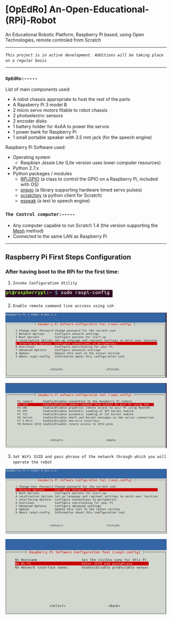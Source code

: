 # [OpEdRo] An-Open-Educational-(RPi)-Robot
An Educational Robotic Platform, Raspberry Pi based, using Open Technologies, remote controled from Scratch

***
*`This project is in active development. Additions will be taking place on a regular basis`*
***
### `OpEdRo:-----`
List of main components used:
  * A robot chassis appropriate to host the rest of the parts
  * A Rapsberry Pi 3 model B
  * 2 micro servo motors fitable to robot chassis
  * 2 photoelectric sensors
  * 2 encoder disks
  * 1 battery holder for 4xAA to power the servos
  * 1 power bank for Raspberry Pi
  * 1 small portable speaker with 3.5 mm jack (for the speech engine)
  
  
Raspberry Pi Software used: 

  * Operating system
    * Raspbian Jessie Lite (Lite version uses lower computer resources)
  * Python 2.7.x
  * Python packages / modules
    * [RPi.GPIO](https://sourceforge.net/p/raspberry-gpio-python/wiki/Home/ "RPi.GPIO Wiki") (a class to control the GPIO on a Raspberry Pi, included with OS)
    * [pigpio](http://abyz.me.uk/rpi/pigpio/index.html "The pigpio Documentation") (a library supporting hardware timed servo pulses)
    * [scratchpy](https://github.com/pilliq/scratchpy) (a python client for Scratch)
    * [espeak](http://espeak.sourceforge.net/ "espeak Documentation") (a text to speech engine)
  
### `The Control computer:-----`
  * Any computer capable to run Scratch 1.4 (the version supporting the [Mesh](https://en.scratch-wiki.info/wiki/Mesh) method)
  * Connected to the same LAN as Raspberry Pi

***
## Raspberry Pi First Steps Configuration
### After having boot to the RPi for the first time:
  1. `Invoke Configuration Utility`

![Step 1](/docs/images/1.png)

  2. `Enable remote command line acccess using ssh`

![Step 2](/docs/images/2.png)

![Step 3](/docs/images/3.png)

  3. `Set WiFi SSID and pass phrase of the network through which you will operate the robot`

![Step 4](/docs/images/4.png)


![Step 6](/docs/images/6.png)
